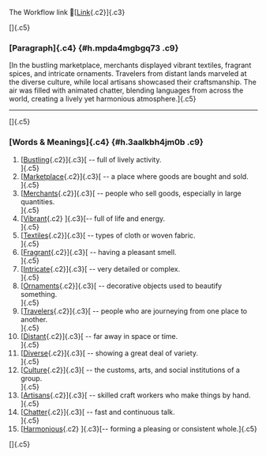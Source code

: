 The Workflow link
👏[[Link](https://www.google.com/url?q=http://www.google.com&sa=D&source=editors&ust=1758296623109562&usg=AOvVaw3DNeyHHQY5otAyki3nfLFa){.c2}]{.c3}

[]{.c5}

### [Paragraph]{.c4} {#h.mpda4mgbgq73 .c9}

[In the bustling marketplace, merchants displayed vibrant textiles,
fragrant spices, and intricate ornaments. Travelers from distant lands
marveled at the diverse culture, while local artisans showcased their
craftsmanship. The air was filled with animated chatter, blending
languages from across the world, creating a lively yet harmonious
atmosphere.]{.c5}

------------------------------------------------------------------------

[]{.c5}

### [Words & Meanings]{.c4} {#h.3aalkbh4jm0b .c9}

1.  [[Bustling](https://www.google.com/url?q=http://www.google.com&sa=D&source=editors&ust=1758296623110964&usg=AOvVaw2Vt8NgWZnxDfo5jywYwdNn){.c2}]{.c3}[ --
    full of lively activity.\
    ]{.c5}
2.  [[Marketplace](https://www.google.com/url?q=http://www.google.com&sa=D&source=editors&ust=1758296623111256&usg=AOvVaw3YXoGFocWR0aU_sA5Tflcj){.c2}]{.c3}[ --
    a place where goods are bought and sold.\
    ]{.c5}
3.  [[Merchants](https://www.google.com/url?q=http://www.google.com&sa=D&source=editors&ust=1758296623111574&usg=AOvVaw0RQc80mUw6r0va3hqXBpDi){.c2}]{.c3}[ --
    people who sell goods, especially in large quantities.\
    ]{.c5}
4.  [[Vibrant](https://www.google.com/url?q=http://www.google.com&sa=D&source=editors&ust=1758296623111854&usg=AOvVaw11VXQwWat94aa6Viv6E_Xu){.c2}
    ]{.c3}[-- full of life and energy.\
    ]{.c5}
5.  [[Textiles](https://www.google.com/url?q=http://www.google.com&sa=D&source=editors&ust=1758296623112068&usg=AOvVaw3lW5FD090OEeWmKZNOx5HN){.c2}]{.c3}[ --
    types of cloth or woven fabric.\
    ]{.c5}
6.  [[Fragrant](https://www.google.com/url?q=http://www.google.com&sa=D&source=editors&ust=1758296623112326&usg=AOvVaw19lMrKbdioOcqGJ4GX4NxI){.c2}]{.c3}[ --
    having a pleasant smell.\
    ]{.c5}
7.  [[Intricate](https://www.google.com/url?q=http://www.google.com&sa=D&source=editors&ust=1758296623112539&usg=AOvVaw3zqBZB2WX8ECnsq9-TeJTb){.c2}]{.c3}[ --
    very detailed or complex.\
    ]{.c5}
8.  [[Ornaments](https://www.google.com/url?q=http://www.google.com&sa=D&source=editors&ust=1758296623112850&usg=AOvVaw2hgRYE1NBRHt7J0QpK7u6w){.c2}]{.c3}[ --
    decorative objects used to beautify something.\
    ]{.c5}
9.  [[Travelers](https://www.google.com/url?q=http://www.google.com&sa=D&source=editors&ust=1758296623113100&usg=AOvVaw0eqpbuYDwzLtlURdXwjM7V){.c2}]{.c3}[ --
    people who are journeying from one place to another.\
    ]{.c5}
10. [[Distant](https://www.google.com/url?q=http://www.google.com&sa=D&source=editors&ust=1758296623113347&usg=AOvVaw2nnnrJrS_2LSd3bcOY-wm_){.c2}]{.c3}[ --
    far away in space or time.\
    ]{.c5}
11. [[Diverse](https://www.google.com/url?q=http://www.google.com&sa=D&source=editors&ust=1758296623113549&usg=AOvVaw03g7ZogEToT_AzBTx4ZQEx){.c2}]{.c3}[ --
    showing a great deal of variety.\
    ]{.c5}
12. [[Culture](https://www.google.com/url?q=http://www.google.com&sa=D&source=editors&ust=1758296623113760&usg=AOvVaw2ODTL94Ru_xWJfWLPiUzAr){.c2}]{.c3}[ --
    the customs, arts, and social institutions of a group.\
    ]{.c5}
13. [[Artisans](https://www.google.com/url?q=http://www.google.com&sa=D&source=editors&ust=1758296623114035&usg=AOvVaw06YHC2hdCLRlRzJeVLL2d7){.c2}]{.c3}[ --
    skilled craft workers who make things by hand.\
    ]{.c5}
14. [[Chatter](https://www.google.com/url?q=http://www.google.com&sa=D&source=editors&ust=1758296623114332&usg=AOvVaw2vf7ZADNl7AFj_1908dBMM){.c2}]{.c3}[ --
    fast and continuous talk.\
    ]{.c5}
15. [[Harmonious](https://www.google.com/url?q=http://www.google.com&sa=D&source=editors&ust=1758296623114555&usg=AOvVaw0H-tWOVkPSquRePfLoCljw){.c2}
    ]{.c3}[-- forming a pleasing or consistent whole.]{.c5}

[]{.c5}
